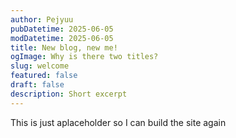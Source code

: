 ```yaml
---
author: Pejyuu
pubDatetime: 2025-06-05
modDatetime: 2025-06-05
title: New blog, new me!
ogImage: Why is there two titles?
slug: welcome
featured: false
draft: false
description: Short excerpt
---
```

This is just aplaceholder so I can build the site again